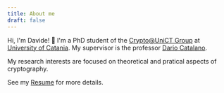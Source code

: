 ```yaml
---
title: About me
draft: false
---
```


Hi, I'm Davide! :wave: I'm a PhD student of the [Crypto@UniCT Group](https://crypto.dmi.unict.it) at [University of Catania](https://unict.it). My supervisor is the professor [Dario Catalano](https://catalano.dmi.unict.it).

My research interests are focused on theoretical and pratical aspects of cryptography.


See my [Resume](/resume) for more details.